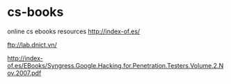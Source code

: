 # cs-books
online cs ebooks resources
http://index-of.es/

ftp://lab.dnict.vn/

http://index-of.es/EBooks/Syngress.Google.Hacking.for.Penetration.Testers.Volume.2.Nov.2007.pdf
